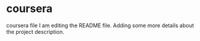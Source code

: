 # coursera
coursera file
I am editing the README file. Adding some more details about the project description.

